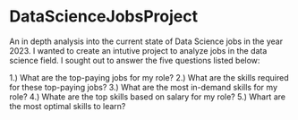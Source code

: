 # DataScienceJobsProject
An in depth analysis into the current state of Data Science jobs in the year 2023.
I wanted to create an intutive project to analyze jobs in the data science field.
I sought out to answer the five questions listed below:

1.) What are the top-paying jobs for my role?
2.) What are the skills required for these top-paying jobs?
3.) What are the most in-demand skills for my role?
4.) Whate are the top skills based on salary for my role?
5.) Whart are the most optimal skills to learn?